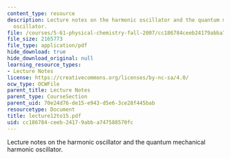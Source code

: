 ```yaml
---
content_type: resource
description: Lecture notes on the harmonic oscillator and the quantum mechanical harmonic
  oscillator.
file: /courses/5-61-physical-chemistry-fall-2007/cc186784ceeb24179abba747588570fc_lecture12to15.pdf
file_size: 2165773
file_type: application/pdf
hide_download: true
hide_download_original: null
learning_resource_types:
- Lecture Notes
license: https://creativecommons.org/licenses/by-nc-sa/4.0/
ocw_type: OCWFile
parent_title: Lecture Notes
parent_type: CourseSection
parent_uid: 70e24d76-de15-e943-d5e6-3ce28f445bab
resourcetype: Document
title: lecture12to15.pdf
uid: cc186784-ceeb-2417-9abb-a747588570fc
---
```

Lecture notes on the harmonic oscillator and the quantum mechanical harmonic oscillator.